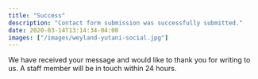 ```yaml
---
title: "Success"
description: "Contact form submission was successfully submitted."
date: 2020-03-14T13:14:34-04:00
images: ["/images/weyland-yutani-social.jpg"]
---
```


We have received your message and would like to thank you for writing to us. A staff member will be in touch within 24 hours.
